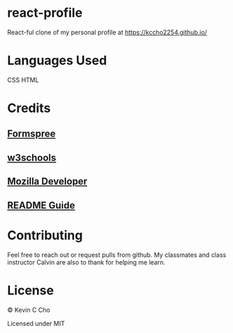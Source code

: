 # react-profile

React-ful clone of my personal profile at https://kccho2254.github.io/

# Languages Used
CSS
HTML

# Credits
## [Formspree](https://formspree.io/)
## [w3schools](https://www.w3schools.com/html/html_forms.asp)
## [Mozilla Developer](https://developer.mozilla.org/en-US/)
## [README Guide](https://github.com/adam-p/markdown-here/wiki/Markdown-Cheatsheet#lines)


# Contributing
Feel free to reach out or request pulls from github. My classmates and class instructor Calvin are also to thank for helping me learn.

# License
© Kevin C Cho

Licensed under MIT
